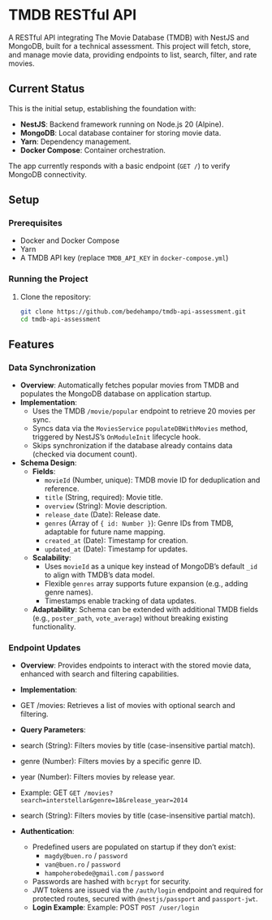# TMDB RESTful API

A RESTful API integrating The Movie Database (TMDB) with NestJS and MongoDB, built for a technical assessment. This project will fetch, store, and manage movie data, providing endpoints to list, search, filter, and rate movies.

## Current Status
This is the initial setup, establishing the foundation with:
- **NestJS**: Backend framework running on Node.js 20 (Alpine).
- **MongoDB**: Local database container for storing movie data.
- **Yarn**: Dependency management.
- **Docker Compose**: Container orchestration.

The app currently responds with a basic endpoint (`GET /`) to verify MongoDB connectivity.

## Setup
### Prerequisites
- Docker and Docker Compose
- Yarn
- A TMDB API key (replace `TMDB_API_KEY` in `docker-compose.yml`)

### Running the Project
1. Clone the repository:
   ```bash
   git clone https://github.com/bedehampo/tmdb-api-assessment.git
   cd tmdb-api-assessment

## Features

### Data Synchronization
- **Overview**: Automatically fetches popular movies from TMDB and populates the MongoDB database on application startup.
- **Implementation**: 
  - Uses the TMDB `/movie/popular` endpoint to retrieve 20 movies per sync.
  - Syncs data via the `MoviesService` `populateDBWithMovies` method, triggered by NestJS’s `OnModuleInit` lifecycle hook.
  - Skips synchronization if the database already contains data (checked via document count).
- **Schema Design**:
  - **Fields**:
    - `movieId` (Number, unique): TMDB movie ID for deduplication and reference.
    - `title` (String, required): Movie title.
    - `overview` (String): Movie description.
    - `release_date` (Date): Release date.
    - `genres` (Array of `{ id: Number }`): Genre IDs from TMDB, adaptable for future name mapping.
    - `created_at` (Date): Timestamp for creation.
    - `updated_at` (Date): Timestamp for updates.
  - **Scalability**: 
    - Uses `movieId` as a unique key instead of MongoDB’s default `_id` to align with TMDB’s data model.
    - Flexible `genres` array supports future expansion (e.g., adding genre names).
    - Timestamps enable tracking of data updates.
  - **Adaptability**: Schema can be extended with additional TMDB fields (e.g., `poster_path`, `vote_average`) without breaking existing functionality.

### Endpoint Updates
- **Overview**: Provides endpoints to interact with the stored movie data, enhanced with search and filtering capabilities.
- **Implementation**: 
- GET /movies: Retrieves a list of movies with optional search and filtering.
- **Query Parameters**:
- search (String): Filters movies by title (case-insensitive partial match).
- genre (Number): Filters movies by a specific genre ID.
- year (Number): Filters movies by release year.

- Example: GET `GET /movies?search=interstellar&genre=18&release_year=2014`
- search (String): Filters movies by title (case-insensitive partial match).

- **Authentication**:
  - Predefined users are populated on startup if they don’t exist:
    - `magdy@buen.ro` / `password`
    - `van@buen.ro` / `password`
    - `hampoherobede@gmail.com` / `password`
  - Passwords are hashed with `bcrypt` for security.
  - JWT tokens are issued via the `/auth/login` endpoint and required for protected routes, secured with `@nestjs/passport` and `passport-jwt`.
  - **Login Example**:
  Example: POST `POST /user/login`
   